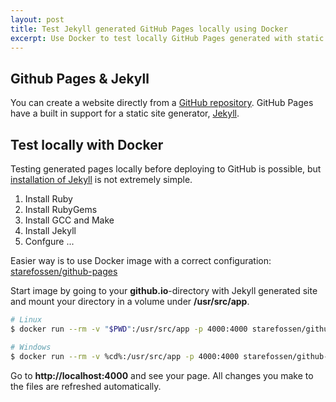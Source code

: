 ```yaml
---
layout: post
title: Test Jekyll generated GitHub Pages locally using Docker
excerpt: Use Docker to test locally GitHub Pages generated with static site generator Jekyll.
---
```


## Github Pages & Jekyll

You can create a website directly from a [GitHub repository](https://docs.github.com/en/pages). GitHub Pages have a built in support for a static site generator, [Jekyll](https://docs.github.com/en/pages/setting-up-a-github-pages-site-with-jekyll).

## Test locally with Docker

Testing generated pages locally before deploying to GitHub is possible, but [installation of Jekyll](https://jekyllrb.com/docs/installation/) is not extremely simple.

1. Install Ruby
1. Install RubyGems
1. Install GCC and Make
1. Install Jekyll
1. Confgure ...


Easier way is to use Docker image with a correct configuration: [starefossen/github-pages](https://github.com/Starefossen/docker-github-pages)

Start image by going to your __github.io__-directory with Jekyll generated site and mount your directory in a volume under __/usr/src/app__.

```sh
# Linux
$ docker run --rm -v "$PWD":/usr/src/app -p 4000:4000 starefossen/github-pages

# Windows
$ docker run --rm -v %cd%:/usr/src/app -p 4000:4000 starefossen/github-pages
```

Go to __http://localhost:4000__ and see your page. All changes you make to the files are refreshed automatically.